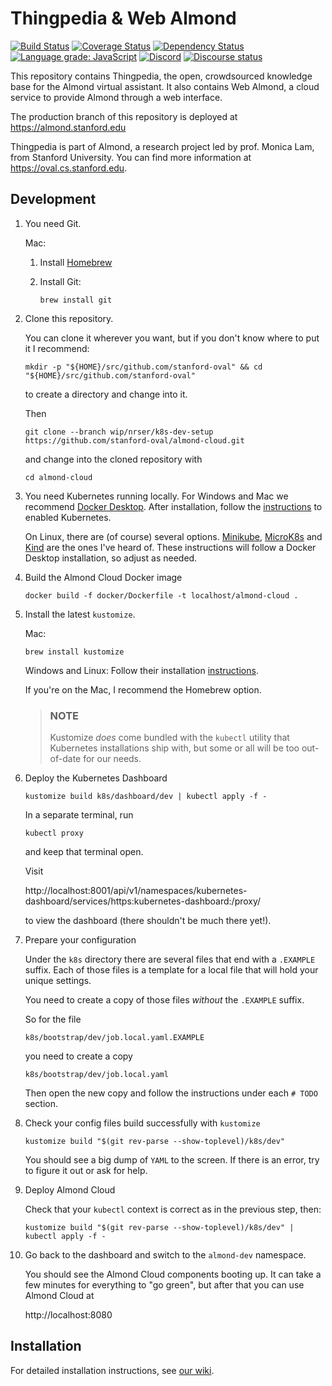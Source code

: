 # Thingpedia & Web Almond

[![Build Status](https://travis-ci.com/stanford-oval/almond-cloud.svg?branch=master)](https://travis-ci.com/stanford-oval/almond-cloud)
[![Coverage Status](https://coveralls.io/repos/github/stanford-oval/almond-cloud/badge.svg?branch=master)](https://coveralls.io/github/stanford-oval/almond-cloud?branch=master)
[![Dependency Status](https://david-dm.org/stanford-oval/almond-cloud/status.svg)](https://david-dm.org/stanford-oval/almond-cloud)
[![Language grade: JavaScript](https://img.shields.io/lgtm/grade/javascript/g/stanford-oval/almond-cloud.svg?logo=lgtm&logoWidth=18)](https://lgtm.com/projects/g/stanford-oval/almond-cloud/context:javascript)
[![Discord](https://img.shields.io/discord/642041264208085014)](https://discord.gg/anthtR4)
[![Discourse status](https://img.shields.io/discourse/https/community.almond.stanford.edu/status.svg)](https://community.almond.stanford.edu)

This repository contains Thingpedia, the open, crowdsourced knowledge base for
the Almond virtual assistant. It also contains Web Almond, a cloud service to
provide Almond through a web interface.

The production branch of this repository is deployed at
<https://almond.stanford.edu>

Thingpedia is part of Almond, a research project led by
prof. Monica Lam, from Stanford University.  You can find more
information at <https://oval.cs.stanford.edu>.

## Development

1.  You need Git.
    
    Mac:
    
    1.  Install [Homebrew](https://brew.sh/)
    2.  Install Git:
        
            brew install git
    
2.  Clone this repository.
    
    You can clone it wherever you want, but if you don't know where to put it I
    recommend:
    
        mkdir -p "${HOME}/src/github.com/stanford-oval" && cd "${HOME}/src/github.com/stanford-oval"
    
    to create a directory and change into it.
    
    Then
    
        git clone --branch wip/nrser/k8s-dev-setup https://github.com/stanford-oval/almond-cloud.git
    
    and change into the cloned repository with
    
        cd almond-cloud

3.  You need Kubernetes running locally. For Windows and Mac we recommend 
    [Docker Desktop][]. After installation, follow the
    [instructions](https://docs.docker.com/desktop/kubernetes/#enable-kubernetes)
    to enabled Kubernetes.
    
    On Linux, there are (of course) several options. [Minikube][], [MicroK8s][]
    and [Kind][] are the ones I've heard of. These instructions will follow a
    Docker Desktop installation, so adjust as needed.
    
    [Docker Desktop]: https://www.docker.com/products/docker-desktop
    [Minikube]: https://github.com/kubernetes/minikube
    [MicroK8s]: https://microk8s.io/
    [Kind]: https://github.com/kubernetes-sigs/kind

4.  Build the Almond Cloud Docker image
    
        docker build -f docker/Dockerfile -t localhost/almond-cloud .

5.  Install the latest `kustomize`.
    
    Mac:
    
        brew install kustomize
    
    Windows and Linux: Follow their installation
    [instructions](https://kubectl.docs.kubernetes.io/installation/kustomize/).
    
    If you're on the Mac, I recommend the Homebrew option.
    
    > ### NOTE ###
    > 
    > Kustomize _does_ come bundled with the `kubectl` utility that Kubernetes
    > installations ship with, but some or all will be too out-of-date
    > for our needs.
    
    [Kustomize]: https://kustomize.io/

6.  Deploy the Kubernetes Dashboard
    
        kustomize build k8s/dashboard/dev | kubectl apply -f -
    
    In a separate terminal, run
    
        kubectl proxy
    
    and keep that terminal open.
    
    Visit
    
    http://localhost:8001/api/v1/namespaces/kubernetes-dashboard/services/https:kubernetes-dashboard:/proxy/
    
    to view the dashboard (there shouldn't be much there yet!).

5.  Prepare your configuration
    
    Under the `k8s` directory there are several files that end with a
    `.EXAMPLE` suffix. Each of those files is a template for a local file that
    will hold your unique settings.
    
    You need to create a copy of those files _without_ the `.EXAMPLE` suffix.
    
    So for the file
    
        k8s/bootstrap/dev/job.local.yaml.EXAMPLE
    
    you need to create a copy
    
        k8s/bootstrap/dev/job.local.yaml
    
    Then open the new copy and follow the instructions under each `# TODO`
    section.
    
6.  Check your config files build successfully with `kustomize`
    
        kustomize build "$(git rev-parse --show-toplevel)/k8s/dev"
    
    You should see a big dump of `YAML` to the screen. If there is an error,
    try to figure it out or ask for help.

9.  Deploy Almond Cloud
    
    Check that your `kubectl` context is correct as in the previous step, then:
    
        kustomize build "$(git rev-parse --show-toplevel)/k8s/dev" | kubectl apply -f -
    
10. Go back to the dashboard and switch to the `almond-dev` namespace.
    
    You should see the Almond Cloud components booting up. It can take a few
    minutes for everything to "go green", but after that you can use Almond
    Cloud at
    
    http://localhost:8080


## Installation

For detailed installation instructions, see
[our wiki](https://wiki.almond.stanford.edu/user-guide/almond-cloud/install).
